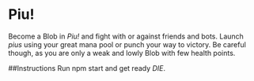 # Piu!
Become a Blob in *Piu!* and fight with or against friends and bots. Launch *pius* using your great mana pool or punch your way to victory. Be careful though, as you are only a weak and lowly Blob with few health points.

##Instructions
Run npm start and get ready *DIE*.

